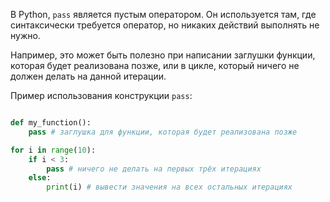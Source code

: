 
В Python, `pass` является пустым оператором. Он используется там, где синтаксически требуется оператор, но никаких действий выполнять не нужно.

Например, это может быть полезно при написании заглушки функции, которая будет реализована позже, или в цикле, который ничего не должен делать на данной итерации.

Пример использования конструкции `pass`:

```python

def my_function():
    pass # заглушка для функции, которая будет реализована позже

for i in range(10):
    if i < 3:
        pass # ничего не делать на первых трёх итерациях
    else:
        print(i) # вывести значения на всех остальных итерациях
        
```